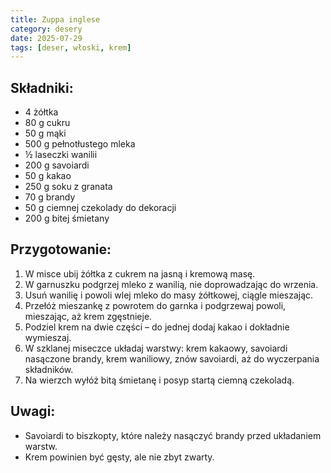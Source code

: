 ```yaml
---
title: Zuppa inglese
category: desery
date: 2025-07-29
tags: [deser, włoski, krem]
---
```


## Składniki:

- 4 żółtka  
- 80 g cukru  
- 50 g mąki  
- 500 g pełnotłustego mleka  
- ½ laseczki wanilii  
- 200 g savoiardi  
- 50 g kakao  
- 250 g soku z granata  
- 70 g brandy  
- 50 g ciemnej czekolady do dekoracji  
- 200 g bitej śmietany  

## Przygotowanie:

1. W misce ubij żółtka z cukrem na jasną i kremową masę.  
2. W garnuszku podgrzej mleko z wanilią, nie doprowadzając do wrzenia.  
3. Usuń wanilię i powoli wlej mleko do masy żółtkowej, ciągle mieszając.  
4. Przełóż mieszankę z powrotem do garnka i podgrzewaj powoli, mieszając, aż krem zgęstnieje.  
5. Podziel krem na dwie części – do jednej dodaj kakao i dokładnie wymieszaj.  
6. W szklanej miseczce układaj warstwy: krem kakaowy, savoiardi nasączone brandy, krem waniliowy, znów savoiardi, aż do wyczerpania składników.  
7. Na wierzch wyłóż bitą śmietanę i posyp startą ciemną czekoladą.  

## Uwagi:

- Savoiardi to biszkopty, które należy nasączyć brandy przed układaniem warstw.  
- Krem powinien być gęsty, ale nie zbyt zwarty.  
